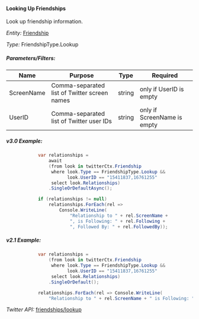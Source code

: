 #### Looking Up Friendships

Look up friendship information.

*Entity:* [Friendship](../LINQ-to-Twitter-Entities/Friendship-Entity.md)

*Type:* FriendshipType.Lookup

##### Parameters/Filters:

| Name | Purpose | Type | Required |
|------|---------|------|----------|
| ScreenName | Comma-separated list of Twitter screen names | string | only if UserID is empty |
| UserID | Comma-separated list of Twitter user IDs | string | only if ScreenName is empty |

##### v3.0 Example:

```c#
            var relationships =
                await
                (from look in twitterCtx.Friendship
                 where look.Type == FriendshipType.Lookup &&
                       look.UserID == "15411837,16761255"
                 select look.Relationships)
                .SingleOrDefaultAsync();

            if (relationships != null)
                relationships.ForEach(rel => 
                    Console.WriteLine(
                        "Relationship to " + rel.ScreenName + 
                        ", is Following: " + rel.Following + 
                        ", Followed By: " + rel.FollowedBy));
```

##### v2.1 Example:

```c#
            var relationships =
                (from look in twitterCtx.Friendship
                 where look.Type == FriendshipType.Lookup &&
                       look.UserID == "15411837,16761255"
                 select look.Relationships)
                .SingleOrDefault();

            relationships.ForEach(rel => Console.WriteLine(
                "Relationship to " + rel.ScreenName + " is Following: " + rel.Following + " Followed By: " + rel.FollowedBy));
```

*Twitter API:* [friendships/lookup](https://developer.twitter.com/en/docs/accounts-and-users/follow-search-get-users/api-reference/get-friendships-lookup)